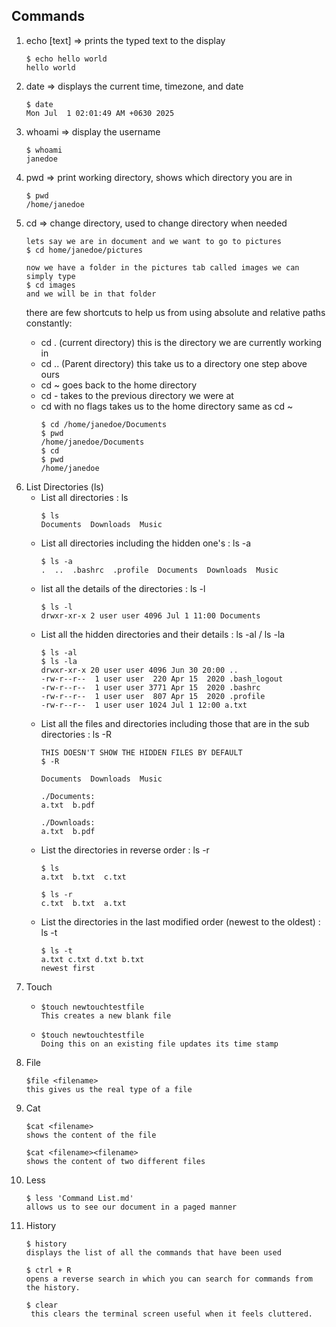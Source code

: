 ## Commands
<ol>
<li>echo [text] => prints the typed text to the display</li>

	$ echo hello world
	hello world

<li>date => displays the current time, timezone, and date</li>
	
	$ date
	Mon Jul  1 02:01:49 AM +0630 2025

<li>whoami => display the username </li>
	
	$ whoami
	janedoe

<li>pwd => print working directory, shows which directory you are in</li>
	
	$ pwd
	/home/janedoe

<li>cd => change directory, used to change directory when needed</li>
	
	lets say we are in document and we want to go to pictures
	$ cd home/janedoe/pictures
	
	now we have a folder in the pictures tab called images we can simply type
	$ cd images
	and we will be in that folder

there are few shortcuts to help us from using absolute and relative paths constantly:
<ul>
<li>cd . (current directory) this is the directory we are currently working in
</li>
<li>
cd .. (Parent directory) this take us to a directory one step above ours
</li>
<li>
cd ~ goes back to the home directory
</li>
<li>
cd - takes to the previous directory we were at
</li>
<li>cd with no flags takes us to the home directory same as cd ~

	$ cd /home/janedoe/Documents
	$ pwd
	/home/janedoe/Documents
	$ cd
	$ pwd
	/home/janedoe
</ul>

<li> List Directories (ls)
<ul>
<li>List all directories : ls</li>

	$ ls
	Documents  Downloads  Music

<li>List all directories including the hidden one's : ls -a</li>

	$ ls -a
	.  ..  .bashrc  .profile  Documents  Downloads  Music

<li>list all the details of the directories : ls -l</li>

	$ ls -l
	drwxr-xr-x 2 user user 4096 Jul 1 11:00 Documents

<li>List all the hidden directories and their details : ls -al / ls -la</li>

	$ ls -al
	$ ls -la
	drwxr-xr-x 20 user user 4096 Jun 30 20:00 ..
	-rw-r--r--  1 user user  220 Apr 15  2020 .bash_logout
	-rw-r--r--  1 user user 3771 Apr 15  2020 .bashrc
	-rw-r--r--  1 user user  807 Apr 15  2020 .profile
	-rw-r--r--  1 user user 1024 Jul 1 12:00 a.txt

<li>List all the files and directories including those that are in the sub directories : ls -R</li>

	THIS DOESN'T SHOW THE HIDDEN FILES BY DEFAULT 
	$ -R

	Documents  Downloads  Music  

	./Documents:
	a.txt  b.pdf

	./Downloads:
	a.txt  b.pdf

<li> List the directories in reverse order : ls -r</li>

	$ ls
	a.txt  b.txt  c.txt

	$ ls -r
	c.txt  b.txt  a.txt

<li>List the directories in the last modified order (newest to the oldest) : ls -t</li>

	$ ls -t
	a.txt c.txt d.txt b.txt
	newest first
</ul>

<li>
Touch

<ul>
<li>

	$touch newtouchtestfile
	This creates a new blank file
</li>
<li>

	$touch newtouchtestfile
	Doing this on an existing file updates its time stamp
</li>
</ul>
</li>

<li>
File

	$file <filename>
	this gives us the real type of a file
</li>

<li>
Cat

	$cat <filename>
	shows the content of the file

	$cat <filename><filename>
	shows the content of two different files
</li>

<li>
Less
	
	$ less 'Command List.md'
	allows us to see our document in a paged manner
</li>


<li>
History

	$ history
	displays the list of all the commands that have been used

	$ ctrl + R 
	opens a reverse search in which you can search for commands from the history.

	$ clear
	 this clears the terminal screen useful when it feels cluttered. 	
</li>
</ol>
